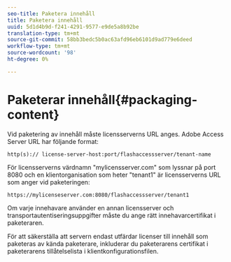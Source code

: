 ```yaml
---
seo-title: Paketera innehåll
title: Paketera innehåll
uuid: 5d1d4b9d-f241-4291-9577-e9de5a8b92be
translation-type: tm+mt
source-git-commit: 58bb3bedc5b0ac63afd96eb6101d9ad779e6deed
workflow-type: tm+mt
source-wordcount: '98'
ht-degree: 0%

---
```



# Paketerar innehåll{#packaging-content}

Vid paketering av innehåll måste licensserverns URL anges. Adobe Access Server URL har följande format:

```
http(s):// license-server-host:port/flashaccessserver/tenant-name
```

För licensserverns värdnamn &quot;mylicensserver.com&quot; som lyssnar på port 8080 och en klientorganisation som heter &quot;tenant1&quot; är licensserverns URL som anger vid paketeringen:

```
https://mylicenseserver.com:8080/flashaccessserver/tenant1
```

Om varje innehavare använder en annan licensserver och transportautentiseringsuppgifter måste du ange rätt innehavarcertifikat i paketeraren.

För att säkerställa att servern endast utfärdar licenser till innehåll som paketeras av kända paketerare, inkluderar du paketerarens certifikat i paketerarens tillåtelselista i klientkonfigurationsfilen.
